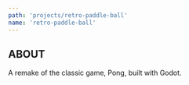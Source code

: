 ```yaml
---
path: 'projects/retro-paddle-ball'
name: 'retro-paddle-ball'
---
```


## ABOUT

A remake of the classic game, Pong, built with Godot.
